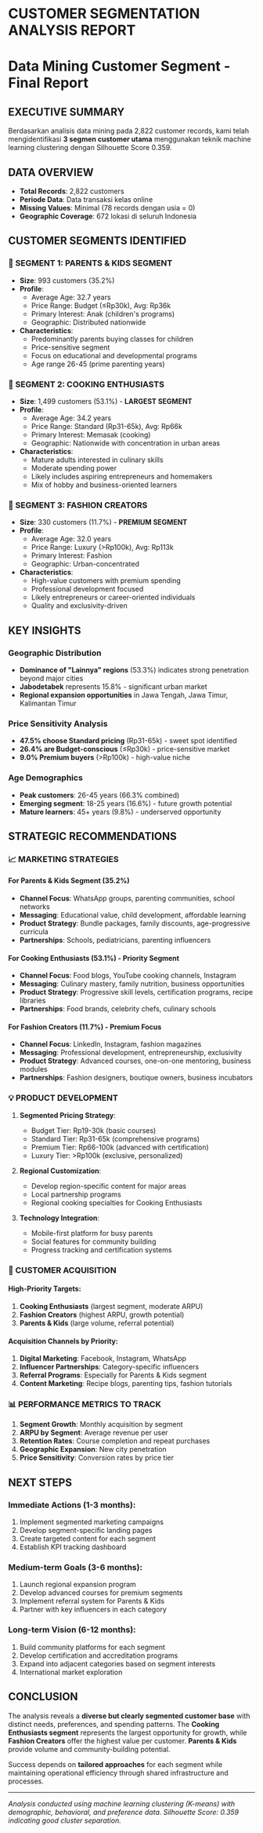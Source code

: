 # CUSTOMER SEGMENTATION ANALYSIS REPORT
# Data Mining Customer Segment - Final Report

## EXECUTIVE SUMMARY

Berdasarkan analisis data mining pada 2,822 customer records, kami telah mengidentifikasi **3 segmen customer utama** menggunakan teknik machine learning clustering dengan Silhouette Score 0.359.

## DATA OVERVIEW
- **Total Records**: 2,822 customers
- **Periode Data**: Data transaksi kelas online
- **Missing Values**: Minimal (78 records dengan usia = 0)
- **Geographic Coverage**: 672 lokasi di seluruh Indonesia

## CUSTOMER SEGMENTS IDENTIFIED

### 🎯 SEGMENT 1: PARENTS & KIDS SEGMENT
- **Size**: 993 customers (35.2%)
- **Profile**: 
  - Average Age: 32.7 years
  - Price Range: Budget (≤Rp30k), Avg: Rp36k
  - Primary Interest: Anak (children's programs)
  - Geographic: Distributed nationwide
- **Characteristics**:
  - Predominantly parents buying classes for children
  - Price-sensitive segment
  - Focus on educational and developmental programs
  - Age range 26-45 (prime parenting years)

### 🍳 SEGMENT 2: COOKING ENTHUSIASTS  
- **Size**: 1,499 customers (53.1%) - **LARGEST SEGMENT**
- **Profile**:
  - Average Age: 34.2 years
  - Price Range: Standard (Rp31-65k), Avg: Rp66k
  - Primary Interest: Memasak (cooking)
  - Geographic: Nationwide with concentration in urban areas
- **Characteristics**:
  - Mature adults interested in culinary skills
  - Moderate spending power
  - Likely includes aspiring entrepreneurs and homemakers
  - Mix of hobby and business-oriented learners

### 👗 SEGMENT 3: FASHION CREATORS
- **Size**: 330 customers (11.7%) - **PREMIUM SEGMENT**
- **Profile**:
  - Average Age: 32.0 years
  - Price Range: Luxury (>Rp100k), Avg: Rp113k
  - Primary Interest: Fashion
  - Geographic: Urban-concentrated
- **Characteristics**:
  - High-value customers with premium spending
  - Professional development focused
  - Likely entrepreneurs or career-oriented individuals
  - Quality and exclusivity-driven

## KEY INSIGHTS

### Geographic Distribution
- **Dominance of "Lainnya" regions** (53.3%) indicates strong penetration beyond major cities
- **Jabodetabek** represents 15.8% - significant urban market
- **Regional expansion opportunities** in Jawa Tengah, Jawa Timur, Kalimantan Timur

### Price Sensitivity Analysis
- **47.5% choose Standard pricing** (Rp31-65k) - sweet spot identified
- **26.4% are Budget-conscious** (≤Rp30k) - price-sensitive market
- **9.0% Premium buyers** (>Rp100k) - high-value niche

### Age Demographics
- **Peak customers**: 26-45 years (66.3% combined)
- **Emerging segment**: 18-25 years (16.6%) - future growth potential
- **Mature learners**: 45+ years (9.8%) - underserved opportunity

## STRATEGIC RECOMMENDATIONS

### 📈 MARKETING STRATEGIES

#### For Parents & Kids Segment (35.2%)
- **Channel Focus**: WhatsApp groups, parenting communities, school networks
- **Messaging**: Educational value, child development, affordable learning
- **Product Strategy**: Bundle packages, family discounts, age-progressive curricula
- **Partnerships**: Schools, pediatricians, parenting influencers

#### For Cooking Enthusiasts (53.1%) - Priority Segment
- **Channel Focus**: Food blogs, YouTube cooking channels, Instagram
- **Messaging**: Culinary mastery, family nutrition, business opportunities
- **Product Strategy**: Progressive skill levels, certification programs, recipe libraries
- **Partnerships**: Food brands, celebrity chefs, culinary schools

#### For Fashion Creators (11.7%) - Premium Focus
- **Channel Focus**: LinkedIn, Instagram, fashion magazines
- **Messaging**: Professional development, entrepreneurship, exclusivity
- **Product Strategy**: Advanced courses, one-on-one mentoring, business modules
- **Partnerships**: Fashion designers, boutique owners, business incubators

### 💡 PRODUCT DEVELOPMENT

1. **Segmented Pricing Strategy**:
   - Budget Tier: Rp19-30k (basic courses)
   - Standard Tier: Rp31-65k (comprehensive programs)
   - Premium Tier: Rp66-100k (advanced with certification)
   - Luxury Tier: >Rp100k (exclusive, personalized)

2. **Regional Customization**:
   - Develop region-specific content for major areas
   - Local partnership programs
   - Regional cooking specialties for Cooking Enthusiasts

3. **Technology Integration**:
   - Mobile-first platform for busy parents
   - Social features for community building
   - Progress tracking and certification systems

### 🎯 CUSTOMER ACQUISITION

#### High-Priority Targets:
1. **Cooking Enthusiasts** (largest segment, moderate ARPU)
2. **Fashion Creators** (highest ARPU, growth potential)
3. **Parents & Kids** (large volume, referral potential)

#### Acquisition Channels by Priority:
1. **Digital Marketing**: Facebook, Instagram, WhatsApp
2. **Influencer Partnerships**: Category-specific influencers
3. **Referral Programs**: Especially for Parents & Kids segment
4. **Content Marketing**: Recipe blogs, parenting tips, fashion tutorials

### 📊 PERFORMANCE METRICS TO TRACK

1. **Segment Growth**: Monthly acquisition by segment
2. **ARPU by Segment**: Average revenue per user
3. **Retention Rates**: Course completion and repeat purchases
4. **Geographic Expansion**: New city penetration
5. **Price Sensitivity**: Conversion rates by price tier

## NEXT STEPS

### Immediate Actions (1-3 months):
1. Implement segmented marketing campaigns
2. Develop segment-specific landing pages
3. Create targeted content for each segment
4. Establish KPI tracking dashboard

### Medium-term Goals (3-6 months):
1. Launch regional expansion program
2. Develop advanced courses for premium segments
3. Implement referral system for Parents & Kids
4. Partner with key influencers in each category

### Long-term Vision (6-12 months):
1. Build community platforms for each segment
2. Develop certification and accreditation programs
3. Expand into adjacent categories based on segment interests
4. International market exploration

## CONCLUSION

The analysis reveals a **diverse but clearly segmented customer base** with distinct needs, preferences, and spending patterns. The **Cooking Enthusiasts segment** represents the largest opportunity for growth, while **Fashion Creators** offer the highest value per customer. **Parents & Kids** provide volume and community-building potential.

Success depends on **tailored approaches** for each segment while maintaining operational efficiency through shared infrastructure and processes.

---
*Analysis conducted using machine learning clustering (K-means) with demographic, behavioral, and preference data. Silhouette Score: 0.359 indicating good cluster separation.*
